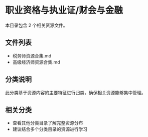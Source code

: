 # 职业资格与执业证/财会与金融

本目录包含 2 个相关资源文件。

## 文件列表

- 税务师资源合集.md
- 高级经济师资源合集.md

## 分类说明

此分类基于资源内容的主要特征进行归类，确保相关资源能够集中管理。

## 相关分类

- 查看其他分类目录了解完整资源分布
- 建议结合多个分类目录的资源进行学习
